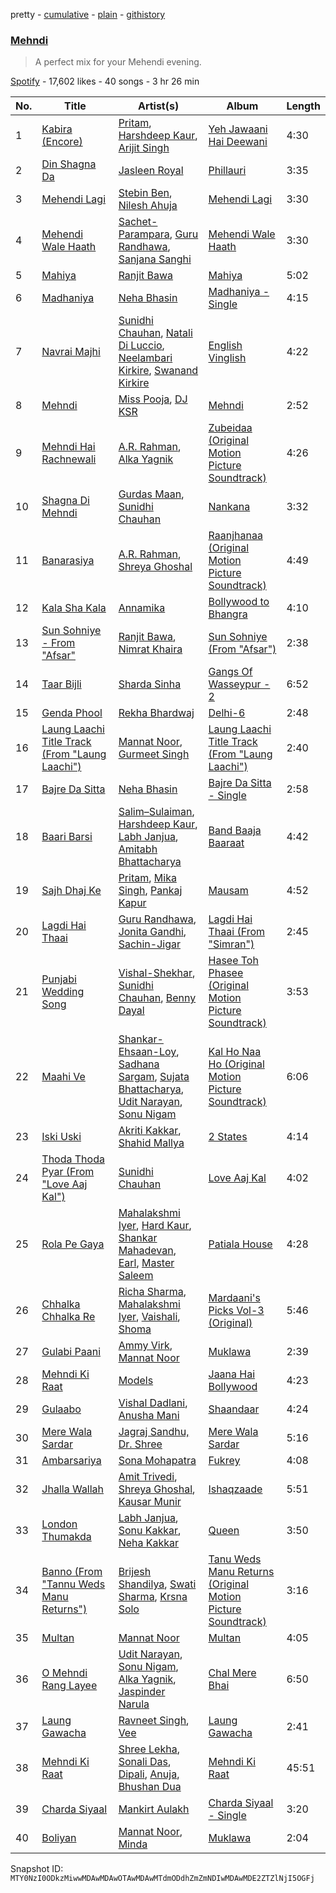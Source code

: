 pretty - [cumulative](/playlists/cumulative/37i9dQZF1DWTL4zPbYeMFs.md) - [plain](/playlists/plain/37i9dQZF1DWTL4zPbYeMFs) - [githistory](https://github.githistory.xyz/mackorone/spotify-playlist-archive/blob/main/playlists/plain/37i9dQZF1DWTL4zPbYeMFs)

### [Mehndi](https://open.spotify.com/playlist/37i9dQZF1DWTL4zPbYeMFs)

> A perfect mix for your Mehendi evening.

[Spotify](https://open.spotify.com/user/spotify) - 17,602 likes - 40 songs - 3 hr 26 min

| No. | Title | Artist(s) | Album | Length |
|---|---|---|---|---|
| 1 | [Kabira \(Encore\)](https://open.spotify.com/track/3jJ5HgLRNydtLRghjWVaCG) | [Pritam](https://open.spotify.com/artist/1wRPtKGflJrBx9BmLsSwlU), [Harshdeep Kaur](https://open.spotify.com/artist/3xU8YsNNkmWSPewlB18NUz), [Arijit Singh](https://open.spotify.com/artist/4YRxDV8wJFPHPTeXepOstw) | [Yeh Jawaani Hai Deewani](https://open.spotify.com/album/2Lxoc72vRTGdQfMvj7Ovi1) | 4:30 |
| 2 | [Din Shagna Da](https://open.spotify.com/track/20rwogC6aE369YsxFb5aRp) | [Jasleen Royal](https://open.spotify.com/artist/74OaRjmyh0XyRZsQQQ5l7c) | [Phillauri](https://open.spotify.com/album/0VcufnK1aFnUCIQR2j9cFE) | 3:35 |
| 3 | [Mehendi Lagi](https://open.spotify.com/track/6nh7VYmtwkzXK1Ua85ronc) | [Stebin Ben](https://open.spotify.com/artist/1UAzmnFgjizIDvtHvnCdEq), [Nilesh Ahuja](https://open.spotify.com/artist/7BTWFChvstLB6ZCvuiUaZV) | [Mehendi Lagi](https://open.spotify.com/album/11CstMSjuNTXYm3my0HmGE) | 3:30 |
| 4 | [Mehendi Wale Haath](https://open.spotify.com/track/3H4H5AuUK3t28rJNo1Pbfl) | [Sachet\-Parampara](https://open.spotify.com/artist/1SyKki7JI1AZNKwgNMkn25), [Guru Randhawa](https://open.spotify.com/artist/5rQoBDKFnd1n6BkdbgVaRL), [Sanjana Sanghi](https://open.spotify.com/artist/0nFIPa2qOn5ODHEWi3Ywan) | [Mehendi Wale Haath](https://open.spotify.com/album/27tWgZZCTAUBHTS7h2sBhQ) | 3:30 |
| 5 | [Mahiya](https://open.spotify.com/track/5f6v7J2ifXZZijn0AGd0Bz) | [Ranjit Bawa](https://open.spotify.com/artist/6pU5oz09VUYtnFTd4P1Mxn) | [Mahiya](https://open.spotify.com/album/7DvAu6vwzu1iZEe5kHszLz) | 5:02 |
| 6 | [Madhaniya](https://open.spotify.com/track/1PJjB3p65wjdCbMTObhPxv) | [Neha Bhasin](https://open.spotify.com/artist/4E5oyNFcB3uXLkLdjYmP9Z) | [Madhaniya \- Single](https://open.spotify.com/album/23eYpUkPcWs2ooPZNeVfTy) | 4:15 |
| 7 | [Navrai Majhi](https://open.spotify.com/track/5ZLplBxO5OmotTmYY8920p) | [Sunidhi Chauhan](https://open.spotify.com/artist/3eDT9fwXKuHWFvgZaaYC5v), [Natali Di Luccio](https://open.spotify.com/artist/672316o5Y63QCzOkXIth5w), [Neelambari Kirkire](https://open.spotify.com/artist/6alTCEe35NN3busJ9xGAlU), [Swanand Kirkire](https://open.spotify.com/artist/4q7O0NIvhz0G1IgyfOmdcz) | [English Vinglish](https://open.spotify.com/album/65N0JAv4NbVtQHGQSegVRm) | 4:22 |
| 8 | [Mehndi](https://open.spotify.com/track/7GnO1WjNfc0BjHwwbkmsAn) | [Miss Pooja](https://open.spotify.com/artist/0DyXyd0D6fMUsuD6yONANx), [DJ KSR](https://open.spotify.com/artist/5Vo22DmP2xVFg9dwnAZapU) | [Mehndi](https://open.spotify.com/album/5GbJKpHQ3UIKqZLSUZlj0x) | 2:52 |
| 9 | [Mehndi Hai Rachnewali](https://open.spotify.com/track/0lCdndc8chDOcAQqfLvCyE) | [A.R\. Rahman](https://open.spotify.com/artist/1mYsTxnqsietFxj1OgoGbG), [Alka Yagnik](https://open.spotify.com/artist/3gBKY0y3dFFVRqicLnVZYz) | [Zubeidaa \(Original Motion Picture Soundtrack\)](https://open.spotify.com/album/5t0wkaiJ86D3MtdBhUevkd) | 4:26 |
| 10 | [Shagna Di Mehndi](https://open.spotify.com/track/5sleet26J1GCHLL42Dn6OV) | [Gurdas Maan](https://open.spotify.com/artist/3ttzOzBpRWRBzhn6thqhdT), [Sunidhi Chauhan](https://open.spotify.com/artist/3eDT9fwXKuHWFvgZaaYC5v) | [Nankana](https://open.spotify.com/album/1t6NDICI2JD505CLOLT0WV) | 3:32 |
| 11 | [Banarasiya](https://open.spotify.com/track/5h6O8kOSivahcPg4Rlgp15) | [A.R\. Rahman](https://open.spotify.com/artist/1mYsTxnqsietFxj1OgoGbG), [Shreya Ghoshal](https://open.spotify.com/artist/0oOet2f43PA68X5RxKobEy) | [Raanjhanaa \(Original Motion Picture Soundtrack\)](https://open.spotify.com/album/24C47633GRlozws7WBth7t) | 4:49 |
| 12 | [Kala Sha Kala](https://open.spotify.com/track/48QEqHpLNEBpzW2Ef4LryG) | [Annamika](https://open.spotify.com/artist/4nRfn9j9OQZh1DXwmP3iA4) | [Bollywood to Bhangra](https://open.spotify.com/album/7zDbRVfHFjw7RqSIOedXWM) | 4:10 |
| 13 | [Sun Sohniye \- From "Afsar"](https://open.spotify.com/track/0Sf6tCf1PpIXrG5htibftj) | [Ranjit Bawa](https://open.spotify.com/artist/6pU5oz09VUYtnFTd4P1Mxn), [Nimrat Khaira](https://open.spotify.com/artist/0ea0y5ZxnN5TbEDzNtx5Fk) | [Sun Sohniye \(From "Afsar"\)](https://open.spotify.com/album/1lotYHh1TgHkdt28VVUfSF) | 2:38 |
| 14 | [Taar Bijli](https://open.spotify.com/track/2mMW4YtrF03h5h4NaXCDsS) | [Sharda Sinha](https://open.spotify.com/artist/0us5gjkn3JwkrYuvCK6gJ2) | [Gangs Of Wasseypur \- 2](https://open.spotify.com/album/7DBbDXQbei6e4X6EdXOyz2) | 6:52 |
| 15 | [Genda Phool](https://open.spotify.com/track/15Vuw407y6UWIPUfGrpJ1e) | [Rekha Bhardwaj](https://open.spotify.com/artist/3cqeO3muWIW5uSmUDNCmyT) | [Delhi\-6](https://open.spotify.com/album/2oEJvIPxiVWejbACLjq6Lh) | 2:48 |
| 16 | [Laung Laachi Title Track \(From "Laung Laachi"\)](https://open.spotify.com/track/31EqumBCMNGK3kt1sSL4gV) | [Mannat Noor](https://open.spotify.com/artist/0TxBLummgAxRkxn21HrLDp), [Gurmeet Singh](https://open.spotify.com/artist/5aL0URFqLCRbrB3cewGLgF) | [Laung Laachi Title Track \(From "Laung Laachi"\)](https://open.spotify.com/album/396twavEqFLIB2wPhSOVsl) | 2:40 |
| 17 | [Bajre Da Sitta](https://open.spotify.com/track/7xC3WCYXbpCGuTsjGswxjB) | [Neha Bhasin](https://open.spotify.com/artist/4E5oyNFcB3uXLkLdjYmP9Z) | [Bajre Da Sitta \- Single](https://open.spotify.com/album/0l6n0qKap0pqC3NJROpB7z) | 2:58 |
| 18 | [Baari Barsi](https://open.spotify.com/track/16168M9xvIA5FqGlurQfsv) | [Salim–Sulaiman](https://open.spotify.com/artist/6ohaQzKaXrobAL8paLSaxq), [Harshdeep Kaur](https://open.spotify.com/artist/3xU8YsNNkmWSPewlB18NUz), [Labh Janjua](https://open.spotify.com/artist/3DWbhNPz642SpTneSTHJv7), [Amitabh Bhattacharya](https://open.spotify.com/artist/2fMqTqiTxUDlmcOEPaQSsx) | [Band Baaja Baaraat](https://open.spotify.com/album/7AYweNv9TK4bWe1zP2rcRU) | 4:42 |
| 19 | [Sajh Dhaj Ke](https://open.spotify.com/track/5HJGzB7sZleFrrDvr0pRo4) | [Pritam](https://open.spotify.com/artist/1wRPtKGflJrBx9BmLsSwlU), [Mika Singh](https://open.spotify.com/artist/5T2I75UlGBcWd5nVyfmL13), [Pankaj Kapur](https://open.spotify.com/artist/2o8YweTDrUygJuPWOFDN62) | [Mausam](https://open.spotify.com/album/6IXC7pxtf6QKK7BVQUvIxP) | 4:52 |
| 20 | [Lagdi Hai Thaai](https://open.spotify.com/track/4hY8QWl3BGv83htRjPfprx) | [Guru Randhawa](https://open.spotify.com/artist/5rQoBDKFnd1n6BkdbgVaRL), [Jonita Gandhi](https://open.spotify.com/artist/00sCATpEvwH48ays7PlQFU), [Sachin\-Jigar](https://open.spotify.com/artist/1mBydYMVBECdDmMfE2sEUO) | [Lagdi Hai Thaai \(From "Simran"\)](https://open.spotify.com/album/72iWZXfl5gkum49zQAkdHl) | 2:45 |
| 21 | [Punjabi Wedding Song](https://open.spotify.com/track/69iDTIABXobqbl8zJOp8dq) | [Vishal\-Shekhar](https://open.spotify.com/artist/6Mv8GjQa7LKUGCAqa9qqdb), [Sunidhi Chauhan](https://open.spotify.com/artist/3eDT9fwXKuHWFvgZaaYC5v), [Benny Dayal](https://open.spotify.com/artist/61if35zz1W11GejEkxTLEQ) | [Hasee Toh Phasee \(Original Motion Picture Soundtrack\)](https://open.spotify.com/album/3PxXJhlxSQkj8JO7IXy0FE) | 3:53 |
| 22 | [Maahi Ve](https://open.spotify.com/track/7Czm0vv2sYL5z4P51KY66e) | [Shankar\-Ehsaan\-Loy](https://open.spotify.com/artist/0L5GV6LN8SWWUWIdBbTLTZ), [Sadhana Sargam](https://open.spotify.com/artist/1HGMG8RHvcu1mfdM9MeTek), [Sujata Bhattacharya](https://open.spotify.com/artist/63gr7tdupR56177ARreusx), [Udit Narayan](https://open.spotify.com/artist/70B80Lwx2sxti0M1Ng9e8K), [Sonu Nigam](https://open.spotify.com/artist/1dVygo6tRFXC8CSWURQJq2) | [Kal Ho Naa Ho \(Original Motion Picture Soundtrack\)](https://open.spotify.com/album/6H71erprmvRxnWs3XqC8uE) | 6:06 |
| 23 | [Iski Uski](https://open.spotify.com/track/0ON0JdGgRTVcCInt8j6eod) | [Akriti Kakkar](https://open.spotify.com/artist/0le3G5nxaIL8ecHpBA6LPW), [Shahid Mallya](https://open.spotify.com/artist/4LnYRxNZVCTsDCO2xKjOn8) | [2 States](https://open.spotify.com/album/4PmYasI57t8uJJAOt0zKud) | 4:14 |
| 24 | [Thoda Thoda Pyar \(From "Love Aaj Kal"\)](https://open.spotify.com/track/5O7NujeJHdRbpkj79jEygT) | [Sunidhi Chauhan](https://open.spotify.com/artist/3eDT9fwXKuHWFvgZaaYC5v) | [Love Aaj Kal](https://open.spotify.com/album/4u7WFjehsC5sUibLEOaqLf) | 4:02 |
| 25 | [Rola Pe Gaya](https://open.spotify.com/track/2CYjOJhjqxU3IzYWnDmz8A) | [Mahalakshmi Iyer](https://open.spotify.com/artist/0Yb0T3wUUNiIvHjqnfkbuH), [Hard Kaur](https://open.spotify.com/artist/1Xoow41U5fn5DwlMlYt7Gw), [Shankar Mahadevan](https://open.spotify.com/artist/1SJOL9HJ08YOn92lFcYf8a), [Earl](https://open.spotify.com/artist/0pnNFaArjbh5wsCVJwUlld), [Master Saleem](https://open.spotify.com/artist/0BEr6nvOOHQMy53md08n9Y) | [Patiala House](https://open.spotify.com/album/1DgIFH0yAPRPGBeCiJBvDv) | 4:28 |
| 26 | [Chhalka Chhalka Re](https://open.spotify.com/track/1xf8CRmSxglu1ikMhmdAiq) | [Richa Sharma](https://open.spotify.com/artist/2hgViyN0RqyQQpfjIb0g3W), [Mahalakshmi Iyer](https://open.spotify.com/artist/0Yb0T3wUUNiIvHjqnfkbuH), [Vaishali](https://open.spotify.com/artist/0w8tFRpIwIcsX9HXUIaoAF), [Shoma](https://open.spotify.com/artist/7CRk1A0vdDJmyvoA3I4SkN) | [Mardaani's Picks Vol\-3 \(Original\)](https://open.spotify.com/album/1jovWFh0n5lhPO6lMXe71T) | 5:46 |
| 27 | [Gulabi Paani](https://open.spotify.com/track/6GANda34t7RcWY6j1WWOrQ) | [Ammy Virk](https://open.spotify.com/artist/2RlWC7XKizSOsZ8F3uGi59), [Mannat Noor](https://open.spotify.com/artist/0TxBLummgAxRkxn21HrLDp) | [Muklawa](https://open.spotify.com/album/3RkmYz0TWTINSueISYjQ2a) | 2:39 |
| 28 | [Mehndi Ki Raat](https://open.spotify.com/track/6yyC676TchwgOyhVfOykxA) | [Models](https://open.spotify.com/artist/7rH3S7xMKRVSr0JrpqTUIZ) | [Jaana Hai Bollywood](https://open.spotify.com/album/1ZhKxioBc0HF6CDGYHXMpx) | 4:23 |
| 29 | [Gulaabo](https://open.spotify.com/track/5hRXhmEuQW3SJwX94BBV6u) | [Vishal Dadlani](https://open.spotify.com/artist/6CXEwIaXYfVJ84biCxqc9k), [Anusha Mani](https://open.spotify.com/artist/03yzClwzHK7M7wiQMQixry) | [Shaandaar](https://open.spotify.com/album/6jz8TnD4K4fOeGHAnd3fwM) | 4:24 |
| 30 | [Mere Wala Sardar](https://open.spotify.com/track/4lSSJcfptqRAv9cTzpherg) | [Jagraj Sandhu, Dr\. Shree](https://open.spotify.com/artist/3xnffjIEcOUvK7FUu38Mh9) | [Mere Wala Sardar](https://open.spotify.com/album/06RDH8jeLq7ySpetjFtr5I) | 5:16 |
| 31 | [Ambarsariya](https://open.spotify.com/track/4qRcjFkFqSpLBzcbLDt7HL) | [Sona Mohapatra](https://open.spotify.com/artist/5bv6NvAYNuvd2Vq13nHdG3) | [Fukrey](https://open.spotify.com/album/5PWhrKKFYTMnutQ4x5DqHd) | 4:08 |
| 32 | [Jhalla Wallah](https://open.spotify.com/track/1y8Ck6jFOyxNC59SrQJIn6) | [Amit Trivedi](https://open.spotify.com/artist/7HCqGPJcQTyGJ2yqntbuyr), [Shreya Ghoshal](https://open.spotify.com/artist/0oOet2f43PA68X5RxKobEy), [Kausar Munir](https://open.spotify.com/artist/3GBSge8pq7mpezUQl0GAOA) | [Ishaqzaade](https://open.spotify.com/album/7bJe5O77rwuYETK4zEp9Vu) | 5:51 |
| 33 | [London Thumakda](https://open.spotify.com/track/2qJAzSE6uC94oH2NRoPrGl) | [Labh Janjua](https://open.spotify.com/artist/3DWbhNPz642SpTneSTHJv7), [Sonu Kakkar](https://open.spotify.com/artist/1Pn6pKlgzxcH6iIRp08dQr), [Neha Kakkar](https://open.spotify.com/artist/5f4QpKfy7ptCHwTqspnSJI) | [Queen](https://open.spotify.com/album/2CpCvD6ZrMmiydad6IVEPU) | 3:50 |
| 34 | [Banno \(From "Tannu Weds Manu Returns"\)](https://open.spotify.com/track/469feuqSbNddPWlsmDane7) | [Brijesh Shandilya](https://open.spotify.com/artist/3gdKEsvYBUHdtLMmECIN4q), [Swati Sharma](https://open.spotify.com/artist/6nvNh0jV10gc2aYFALNahg), [Krsna Solo](https://open.spotify.com/artist/1fn1zda146dVI8wNdqi9l6) | [Tanu Weds Manu Returns \(Original Motion Picture Soundtrack\)](https://open.spotify.com/album/6LhTqrhXjM32W60EFppQwW) | 3:16 |
| 35 | [Multan](https://open.spotify.com/track/2Qr6caRtWpQitY0t7qjsxi) | [Mannat Noor](https://open.spotify.com/artist/0TxBLummgAxRkxn21HrLDp) | [Multan](https://open.spotify.com/album/0QQwhLBFDqjzMiWYcQaiNi) | 4:05 |
| 36 | [O Mehndi Rang Layee](https://open.spotify.com/track/39IVoEO9CeLQXYJcLvLwQk) | [Udit Narayan](https://open.spotify.com/artist/70B80Lwx2sxti0M1Ng9e8K), [Sonu Nigam](https://open.spotify.com/artist/1dVygo6tRFXC8CSWURQJq2), [Alka Yagnik](https://open.spotify.com/artist/3gBKY0y3dFFVRqicLnVZYz), [Jaspinder Narula](https://open.spotify.com/artist/4qf5iWCSqeCW9TlbwO58bo) | [Chal Mere Bhai](https://open.spotify.com/album/2ROkLjvAaWIiDGBNVCxgub) | 6:50 |
| 37 | [Laung Gawacha](https://open.spotify.com/track/5ol7uDVpF1pHQitme6AJpm) | [Ravneet Singh](https://open.spotify.com/artist/4c29UldvyWU7vZpIlAkpjX), [Vee](https://open.spotify.com/artist/5aLCSARkIADqbSrMOrunOH) | [Laung Gawacha](https://open.spotify.com/album/4ZHC2cpwbxzyktk4pXEBLv) | 2:41 |
| 38 | [Mehndi Ki Raat](https://open.spotify.com/track/7y6GHj9Jc5ZT0pMNwkw95x) | [Shree Lekha](https://open.spotify.com/artist/1pjbVA2ocNjqiOaFbFvabI), [Sonali Das](https://open.spotify.com/artist/4D6r0qWAWcU9gzfTi6uinn), [Dipali](https://open.spotify.com/artist/2hbLXaqzGVQ2YLXuDMja39), [Anuja](https://open.spotify.com/artist/5V8DocXmZeYm3zZ3dYS8IF), [Bhushan Dua](https://open.spotify.com/artist/4PhJv48oy3YJMQ5hDt9BFu) | [Mehndi Ki Raat](https://open.spotify.com/album/3ZiZ9EigOAvzrAe24eE9sJ) | 45:51 |
| 39 | [Charda Siyaal](https://open.spotify.com/track/1olfUQXZoaqITRxmBq1Y1F) | [Mankirt Aulakh](https://open.spotify.com/artist/3uHUKCspaCzAab9A3LlGAr) | [Charda Siyaal \- Single](https://open.spotify.com/album/1pSrIo84dlxz8U2fyLEolg) | 3:20 |
| 40 | [Boliyan](https://open.spotify.com/track/1CG8ODAay6SHhlpgyshfJu) | [Mannat Noor](https://open.spotify.com/artist/0TxBLummgAxRkxn21HrLDp), [Minda](https://open.spotify.com/artist/7mPA0gY5QgapTMfgLplro0) | [Muklawa](https://open.spotify.com/album/3RkmYz0TWTINSueISYjQ2a) | 2:04 |

Snapshot ID: `MTY0NzI0ODkzMiwwMDAwMDAwOTAwMDAwMTdmODdhZmZmNDIwMDAwMDE2ZTZlNjI5OGFj`
